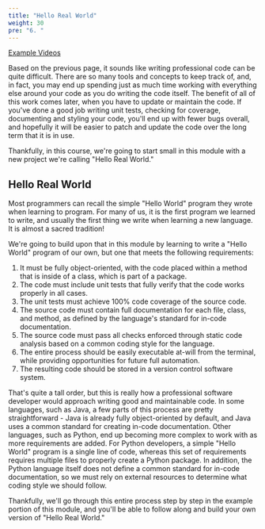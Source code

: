 ```yaml
---
title: "Hello Real World"
weight: 30
pre: "6. "
---
```


[Example Videos](video)

Based on the previous page, it sounds like writing professional code can be quite difficult. There are so many tools and concepts to keep track of, and, in fact, you may end up spending just as much time working with everything else around your code as you do writing the code itself. The benefit of all of this work comes later, when you have to update or maintain the code. If you've done a good job writing unit tests, checking for coverage, documenting and styling your code, you'll end up with fewer bugs overall, and hopefully it will be easier to patch and update the code over the long term that it is in use.

Thankfully, in this course, we're going to start small in this module with a new project we're calling "Hello Real World."

## Hello Real World

Most programmers can recall the simple "Hello World" program they wrote when learning to program. For many of us, it is the first program we learned to write, and usually the first thing we write when learning a new language. It is almost a sacred tradition!

We're going to build upon that in this module by learning to write a "Hello World" program of our own, but one that meets the following requirements:

1. It must be fully object-oriented, with the code placed within a method that is inside of a class, which is part of a package.
2. The code must include unit tests that fully verify that the code works properly in all cases.
3. The unit tests must achieve 100% code coverage of the source code.
4. The source code must contain full documentation for each file, class, and method, as defined by the language's standard for in-code documentation.
5. The source code must pass all checks enforced through static code analysis based on a common coding style for the language.
6. The entire process should be easily executable at-will from the terminal, while providing opportunities for future full automation.
7. The resulting code should be stored in a version control software system. 

That's quite a tall order, but this is really how a professional software developer would approach writing good and maintainable code. In some languages, such as Java, a few parts of this process are pretty straightforward - Java is already fully object-oriented by default, and Java uses a common standard for creating in-code documentation. Other languages, such as Python, end up becoming more complex to work with as more requirements are added. For Python developers, a simple "Hello World" program is a single line of code, whereas this set of requirements requires multiple files to properly create a Python package. In addition, the Python language itself does not define a common standard for in-code documentation, so we must rely on external resources to determine what coding style we should follow. 

Thankfully, we'll go through this entire process step by step in the example portion of this module, and you'll be able to follow along and build your own version of "Hello Real World."
